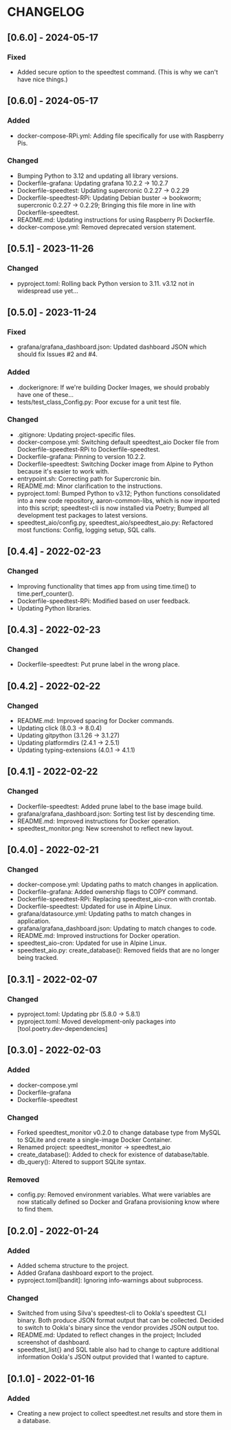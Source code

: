 # CHANGELOG

## [0.6.0] - 2024-05-17
### Fixed
- Added secure option to the speedtest command.  (This is why we can't have
  nice things.)


## [0.6.0] - 2024-05-17
### Added
- docker-compose-RPi.yml: Adding file specifically for use with Raspberry Pis.
### Changed
- Bumping Python to 3.12 and updating all library versions.
- Dockerfile-grafana: Updating grafana 10.2.2 -> 10.2.7
- Dockerfile-speedtest: Updating supercronic 0.2.27 -> 0.2.29
- Dockerfile-speedtest-RPi: Updating Debian buster -> bookworm;
  supercronic 0.2.27 -> 0.2.29; Bringing this file more in line with
  Dockerfile-speedtest.
- README.md: Updating instructions for using Raspberry Pi Dockerfile.
- docker-compose.yml: Removed deprecated version statement.


## [0.5.1] - 2023-11-26
### Changed
- pyproject.toml: Rolling back Python version to 3.11.  v3.12 not in widespread
  use yet...


## [0.5.0] - 2023-11-24
### Fixed
- grafana/grafana_dashboard.json: Updated dashboard JSON which should fix
  Issues #2 and #4.
### Added
- .dockerignore: If we're building Docker Images, we should probably have
  one of these...
- tests/test_class_Config.py: Poor excuse for a unit test file.
### Changed
- .gitignore: Updating project-specific files.
- docker-compose.yml: Switching default speedtest_aio Docker file from
  Dockerfile-speedtest-RPi to Dockerfile-speedtest. 
- Dockerfile-grafana: Pinning to version 10.2.2.
- Dockerfile-speedtest: Switching Docker image from Alpine to Python because
  it's easier to work with.
- entrypoint.sh: Correcting path for Supercronic bin.
- README.md: Minor clarification to the instructions.
- pyproject.toml: Bumped Python to v3.12; Python functions consolidated into
  a new code repository, aaron-common-libs, which is now imported into this
  script; speedtest-cli is now installed via Poetry; Bumped all development
  test packages to latest versions.
- speedtest_aio/config.py, speedtest_aio/speedtest_aio.py: Refactored most
  functions: Config, logging setup, SQL calls.


## [0.4.4] - 2022-02-23
### Changed
- Improving functionality that times app from using time.time() to 
  time.perf_counter().
- Dockerfile-speedtest-RPi: Modified based on user feedback.
- Updating Python libraries.


## [0.4.3] - 2022-02-23
### Changed
- Dockerfile-speedtest: Put prune label in the wrong place.


## [0.4.2] - 2022-02-22
### Changed
- README.md: Improved spacing for Docker commands.
- Updating click (8.0.3 -> 8.0.4)
- Updating gitpython (3.1.26 -> 3.1.27)
- Updating platformdirs (2.4.1 -> 2.5.1)
- Updating typing-extensions (4.0.1 -> 4.1.1)


## [0.4.1] - 2022-02-22
### Changed
- Dockerfile-speedtest: Added prune label to the base image build.
- grafana/grafana_dashboard.json: Sorting test list by descending time.
- README.md: Improved instructions for Docker operation.
- speedtest_monitor.png: New screenshot to reflect new layout.


## [0.4.0] - 2022-02-21
### Changed
- docker-compose.yml: Updating paths to match changes in application.
- Dockerfile-grafana: Added ownership flags to COPY command.
- Dockerfile-speedtest-RPi: Replacing speedtest_aio-cron with crontab.
- Dockerfile-speedtest: Updated for use in Alpine Linux.
- grafana/datasource.yml: Updating paths to match changes in application.
- grafana/grafana_dashboard.json: Updating to match changes to code.
- README.md: Improved instructions for Docker operation.
- speedtest_aio-cron: Updated for use in Alpine Linux.
- speedtest_aio.py: create_database(): Removed fields that are no longer being tracked.


## [0.3.1] - 2022-02-07
### Changed
- pyproject.toml: Updating pbr (5.8.0 -> 5.8.1)
- pyproject.toml: Moved development-only packages into [tool.poetry.dev-dependencies]


## [0.3.0] - 2022-02-03
### Added
- docker-compose.yml
- Dockerfile-grafana
- Dockerfile-speedtest
### Changed
- Forked speedtest_monitor v0.2.0 to change database type from MySQL to SQLite
  and create a single-image Docker Container.
- Renamed project: speedtest_monitor -> speedtest_aio
- create_database(): Added to check for existence of database/table.
- db_query(): Altered to support SQLite syntax.
### Removed
- config.py: Removed environment variables.  What were variables are now
  statically defined so Docker and Grafana provisioning know where to find them.


## [0.2.0] - 2022-01-24
### Added
- Added schema structure to the project.
- Added Grafana dashboard export to the project.
- pyproject.toml[bandit]: Ignoring info-warnings about subprocess.
### Changed
- Switched from using Silva's speedtest-cli to Ookla's speedtest CLI binary.
  Both produce JSON format output that can be collected.  Decided to switch to
  Ookla's binary since the vendor provides JSON output too.
- README.md: Updated to reflect changes in the project; Included screenshot of
  dashboard.
- speedtest_list{} and SQL table also had to change to capture additional
  information Ookla's JSON output provided that I wanted to capture.


## [0.1.0] - 2022-01-16
### Added
- Creating a new project to collect speedtest.net results and store them in a
  database.
